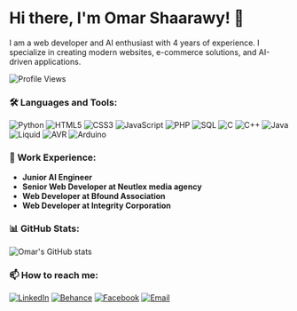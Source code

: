 # Hi there, I'm Omar Shaarawy! 👋

I am a web developer and AI enthusiast with 4 years of experience. I specialize in creating modern websites, e-commerce solutions, and AI-driven applications.

![Profile Views](https://komarev.com/ghpvc/?username=omarshaarawy111&color=blue)


### 🛠️ Languages and Tools:

![Python](https://img.shields.io/badge/-Python-3572A5?style=for-the-badge&logo=python&logoColor=white)
![HTML5](https://img.shields.io/badge/-HTML5-E34F26?style=for-the-badge&logo=html5&logoColor=white)
![CSS3](https://img.shields.io/badge/-CSS3-1572B6?style=for-the-badge&logo=css3&logoColor=white)
![JavaScript](https://img.shields.io/badge/-JavaScript-F7DF1E?style=for-the-badge&logo=javascript&logoColor=black)
![PHP](https://img.shields.io/badge/-PHP-777BB4?style=for-the-badge&logo=php&logoColor=white)
![SQL](https://img.shields.io/badge/-SQL-4479A1?style=for-the-badge&logo=postgresql&logoColor=white)
![C](https://img.shields.io/badge/-C-A8B9CC?style=for-the-badge&logo=c&logoColor=white)
![C++](https://img.shields.io/badge/-C++-00599C?style=for-the-badge&logo=c%2B%2B&logoColor=white)
![Java](https://img.shields.io/badge/-Java-007396?style=for-the-badge&logo=java&logoColor=white)
![Liquid](https://img.shields.io/badge/-Liquid-FA7441?style=for-the-badge&logo=shopify&logoColor=white)
![AVR](https://img.shields.io/badge/-AVR-EE2C2C?style=for-the-badge&logoColor=white)
![Arduino](https://img.shields.io/badge/-Arduino-00979D?style=for-the-badge&logo=arduino&logoColor=white)


### 💼 Work Experience:
- **Junior AI Engineer**
- **Senior Web Developer at Neutlex media agency**
- **Web Developer at Bfound Association**
- **Web Developer at Integrity Corporation**


### 📊 GitHub Stats:

![Omar's GitHub stats](https://github-readme-stats.vercel.app/api?username=omarshaarawy111&show_icons=true&theme=radical)


### 📫 How to reach me:

[![LinkedIn](https://img.shields.io/badge/LinkedIn-0077B5?style=for-the-badge&logo=linkedin&logoColor=white)](https://www.linkedin.com/in/omar-shaarawy-09b877205/)
[![Behance](https://img.shields.io/badge/Behance-1769FF?style=for-the-badge&logo=behance&logoColor=white)](https://www.behance.net/omarshaarawy11)
[![Facebook](https://img.shields.io/badge/Facebook-1877F2?style=for-the-badge&logo=facebook&logoColor=white)](https://www.facebook.com/profile.php?id=100089393515157)
[![Email](https://img.shields.io/badge/Email-D14836?style=for-the-badge&logo=gmail&logoColor=white)](mailto:omarelshaarawy909@gmail.com)



